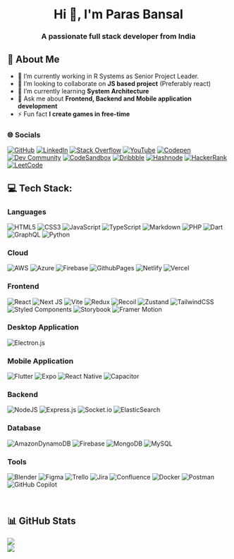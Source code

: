 <center>

# Hi 👋, I'm Paras Bansal

### A passionate full stack developer from India

</center>

## 💫 About Me

- 🔭 I’m currently working in R Systems as Senior Project Leader.
- 👯 I’m looking to collaborate on **JS based project** (Preferably react)
- 🌱 I’m currently learning **System Architecture**
- 💬 Ask me about **Frontend, Backend and Mobile application development**
- ⚡ Fun fact **I create games in free-time**

### 🌐 Socials

[![GitHub](https://img.shields.io/badge/GitHub-181717.svg?logo=github&logoColor=white)](https://github.com/parasbansal)
[![LinkedIn](https://img.shields.io/badge/LinkedIn-%230077B5.svg?logo=linkedin&logoColor=white)](https://linkedin.com/in/paras-bansal)
[![Stack Overflow](https://img.shields.io/badge/-Stackoverflow-FE7A16?logo=stack-overflow&logoColor=white)](https://stackoverflow.com/users/3557386)
[![YouTube](https://img.shields.io/badge/YouTube-%23FF0000.svg?logo=YouTube&logoColor=white)](https://youtube.com/@parasbansal10)
[![Codepen](https://img.shields.io/badge/Codepen-000000?logo=codepen&logoColor=white)](https://codepen.io/parasbansal)
[![Dev Community](https://img.shields.io/badge/Dev%20Community-0A0A0A?logo=dev.to&logoColor=white)](https://dev.to/parasbansal)
[![CodeSandbox](https://img.shields.io/badge/CodeSandbox-161616?logo=codesandbox&logoColor=white)](https://codesandbox.io/u/parasbansal)
[![Dribbble](https://img.shields.io/badge/Dribbble-E82B6D?logo=dribbble&logoColor=white)](https://dribbble.com/parasbansal)
[![Hashnode](https://img.shields.io/badge/Hashnode-2563eb?logo=hashnode&logoColor=white)](https://hashnode.com/@parasbansal)
[![HackerRank](https://img.shields.io/badge/HackerRank-5792ee?logo=hackerrank&logoColor=white)](https://www.hackerrank.com/profile/parasbansal)
[![LeetCode](https://img.shields.io/badge/LeetCode-FFA116?logo=leetcode&logoColor=white)](https://leetcode.com/u/parasbansal/)

## 💻 Tech Stack:

### Languages

![HTML5](https://img.shields.io/badge/HTML5-%23E34F26.svg?style=flat&logo=html5&logoColor=white)
![CSS3](https://img.shields.io/badge/CSS3-%231572B6.svg?style=flat&logo=css3&logoColor=white)
![JavaScript](https://img.shields.io/badge/JavaScript-%23323330.svg?style=flat&logo=javascript&logoColor=%23F7DF1E)
![TypeScript](https://img.shields.io/badge/Typescript-%23007ACC.svg?style=flat&logo=typescript&logoColor=white)
![Markdown](https://img.shields.io/badge/Markdown-%23000000.svg?style=flat&logo=markdown&logoColor=white)
![PHP](https://img.shields.io/badge/php-%23777BB4.svg?style=flat&logo=php&logoColor=white)
![Dart](https://img.shields.io/badge/Dart-%230175C2.svg?style=flat&logo=dart&logoColor=white)
![GraphQL](https://img.shields.io/badge/-GraphQL-E10098?style=flat&logo=graphql&logoColor=white)
![Python](https://img.shields.io/badge/Python-3776AB?style=flat&logo=python&logoColor=white)

### Cloud

![AWS](https://img.shields.io/badge/AWS-%23FF9900.svg?style=flat&logo=amazon-aws&logoColor=white)
![Azure](https://img.shields.io/badge/Azure-%230072C6.svg?style=flat&logo=microsoftazure&logoColor=white)
![Firebase](https://img.shields.io/badge/Firebase-%23039BE5.svg?style=flat&logo=firebase)
![GithubPages](https://img.shields.io/badge/GitHub%20pages-121013?style=flat&logo=github&logoColor=white)
![Netlify](https://img.shields.io/badge/Netlify-%23000000.svg?style=flat&logo=netlify&logoColor=#00C7B7)
![Vercel](https://img.shields.io/badge/Vercel-%23000000.svg?style=flat&logo=vercel&logoColor=white)

### Frontend

![React](https://img.shields.io/badge/React-%2320232a.svg?style=flat&logo=react&logoColor=%2361DAFB)
![Next JS](https://img.shields.io/badge/Next-black?style=flat&logo=next.js&logoColor=white)
![Vite](https://img.shields.io/badge/vite-%23646CFF.svg?style=flat&logo=vite&logoColor=white)
![Redux](https://img.shields.io/badge/redux-%23593d88.svg?style=flat&logo=redux&logoColor=white)
![Recoil](https://img.shields.io/badge/Recoil-6098E3?style=flat&logo=recoil&logoColor=white)
![Zustand](https://img.shields.io/badge/Zustand-582F3F?style=flat&logo=zustand&logoColor=white)
![TailwindCSS](https://img.shields.io/badge/TailwindCSS-%2338B2AC.svg?style=flat&logo=tailwind-css&logoColor=white)
![Styled Components](https://img.shields.io/badge/Styled--Components-DB7093?style=flat&logo=styled-components&logoColor=white)
![Storybook](https://img.shields.io/badge/-Storybook-FF4785?style=flat&logo=storybook&logoColor=white)
![Framer Motion](https://img.shields.io/badge/Framer_Motion-0055FF?style=flat&logo=framer&logoColor=white)

### Desktop Application

![Electron.js](https://img.shields.io/badge/Electron-191970?style=flat&logo=Electron&logoColor=white)

### Mobile Application

![Flutter](https://img.shields.io/badge/Flutter-%2302569B.svg?style=flat&logo=Flutter&logoColor=white)
![Expo](https://img.shields.io/badge/Expo-1C1E24?style=flat&logo=expo&logoColor=#D04A37)
![React Native](https://img.shields.io/badge/React_Native-%2320232a.svg?style=flat&logo=react&logoColor=%2361DAFB)
![Capacitor](https://img.shields.io/badge/Capacitor-3880FF?style=flat&logo=capacitor&logoColor=white)

### Backend

![NodeJS](https://img.shields.io/badge/node.js-6DA55F?style=flat&logo=node.js&logoColor=white)
![Express.js](https://img.shields.io/badge/express.js-%23404d59.svg?style=flat&logo=express&logoColor=%2361DAFB)
![Socket.io](https://img.shields.io/badge/Socket.io-black?style=flat&logo=socket.io&badgeColor=010101)
![ElasticSearch](https://img.shields.io/badge/-ElasticSearch-005571?style=flat&logo=elasticsearch)

### Database

![AmazonDynamoDB](https://img.shields.io/badge/Amazon%20DynamoDB-4053D6?style=flat&logo=Amazon%20DynamoDB&logoColor=white)
![Firebase](https://img.shields.io/badge/Firebase-a08021?style=flat&logo=firebase&logoColor=ffcd34)
![MongoDB](https://img.shields.io/badge/MongoDB-%234ea94b.svg?style=flat&logo=mongodb&logoColor=white)
![MySQL](https://img.shields.io/badge/MySQL-4479A1.svg?style=flat&logo=mysql&logoColor=white)

### Tools

![Blender](https://img.shields.io/badge/Blender-%23F5792A.svg?style=flat&logo=blender&logoColor=white)
![Figma](https://img.shields.io/badge/Figma-%23F24E1E.svg?style=flat&logo=figma&logoColor=white)
![Trello](https://img.shields.io/badge/Trello-%23026AA7.svg?style=flat&logo=Trello&logoColor=white)
![Jira](https://img.shields.io/badge/JIRA-%230A0FFF.svg?style=flat&logo=jira&logoColor=white)
![Confluence](https://img.shields.io/badge/Confluence-%23172BF4.svg?style=flat&logo=confluence&logoColor=white)
![Docker](https://img.shields.io/badge/Docker-%230db7ed.svg?style=flat&logo=docker&logoColor=white)
![Postman](https://img.shields.io/badge/Postman-FF6C37?style=flat&logo=postman&logoColor=white)
![GitHub Copilot](https://img.shields.io/badge/GitHub%20Copilot-000000?style=flat&logo=github-copilot&logoColor=white)

<br />

## 📊 GitHub Stats

<!-- ![](https://github-readme-stats.vercel.app/api?username=parasbansal&theme=dark&hide_border=true&include_all_commits=true&count_private=true)<br/> -->

![](https://github-readme-streak-stats.herokuapp.com/?user=parasbansal&theme=dark&hide_border=true)<br/>
![](https://github-readme-stats.vercel.app/api/top-langs/?username=parasbansal&theme=dark&hide_border=true&include_all_commits=true&count_private=true&layout=compact)

<!-- ### 🏆 GitHub Trophies

![](https://github-profile-trophy.vercel.app/?username=parasbansal&theme=radical&no-frame=false&no-bg=true&margin-w=4)

---

[![](https://visitcount.itsvg.in/api?id=parasbansal&icon=0&color=0)](https://visitcount.itsvg.in) -->

<!-- Created with GPRM ( https://gprm.itsvg.in ) -->
